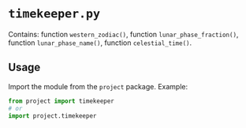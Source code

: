 # `timekeeper.py`

Contains: function `western_zodiac()`, function `lunar_phase_fraction()`, function `lunar_phase_name()`, function `celestial_time()`.

## Usage

Import the module from the `project` package. Example:

```python
from project import timekeeper
# or
import project.timekeeper
```
